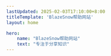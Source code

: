 ```yaml
---
lastUpdated: 2025-02-03T17:10:00+8:00
titleTemplate: 'BlazeSnow帮助网站'
layout: home

hero:
    name: "BlazeSnow帮助网站"
    text: "专注于分享知识"
---
```


<script setup>
import index from './index.vue'
</script>

<index />